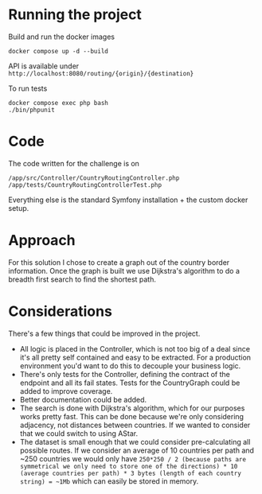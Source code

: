# Running the project

Build and run the docker images

```
docker compose up -d --build
```

API is available under `http://localhost:8080/routing/{origin}/{destination}`

To run tests

```
docker compose exec php bash
./bin/phpunit
```

# Code

The code written for the challenge is on

```
/app/src/Controller/CountryRoutingController.php
/app/tests/CountryRoutingControllerTest.php
```

Everything else is the standard Symfony installation + the custom docker setup.


# Approach

For this solution I chose to create a graph out of the country border information. Once the graph is built we use Dijkstra's algorithm to do a breadth first search to find the shortest path.


# Considerations

There's a few things that could be improved in the project.

- All logic is placed in the Controller, which is not too big of a deal since it's all pretty self contained and easy to be extracted. For a production environment you'd want to do this to decouple your business logic.
- There's only tests for the Controller, defining the contract of the endpoint and all its fail states. Tests for the CountryGraph could be added to improve coverage.
- Better documentation could be added.
- The search is done with Dijkstra's algorithm, which for our purposes works pretty fast. This can be done because we're only considering adjacency, not distances between countries. If we wanted to consider that we could switch to using AStar.
- The dataset is small enough that we could consider pre-calculating all possible routes. If we consider an average of 10 countries per path and ~250 countries we would only have `250*250 / 2 (because paths are symmetrical we only need to store one of the directions) * 10 (average countries per path) * 3 bytes (length of each country string) = ~1Mb` which can easily be stored in memory.
